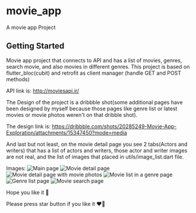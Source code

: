 # movie_app

A movie app Project

## Getting Started

Movie app project that connects to API and has a list of movies, genres, search movie, and also movies in different genres.
This project is based on flutter_bloc(cubit) and retrofit as client manager (handle GET and POST methods)

API link is:
http://moviesapi.ir/



The Design of the project is a dribbble shot(some additional pages have been designed by myself because those pages like genre list or latest movies or movie photos weren't on that dribble shot).


The design link is:
https://dribbble.com/shots/20285249-Movie-App-Exploration/attachments/15347450?mode=media

And last but not least, on the movie detail page you see 2 tabs(Actors and writers) that has a list of actors and writers, those actor and writer images are not real, and the list of images that placed in utils/image_list.dart file.


Images:
![Main page](doc/images/image1.png)
![Movie detail page](doc/images/image2.png)
![Movie detail page with movie photos](doc/images/image3.png)
![Movie list in a genre page](doc/images/image4.png)
![Genre list page](doc/images/image5.png)
![Movie search page](doc/images/image6.png)
 

Hope you like it 🤗

Please press star button if you like it ❤️💙